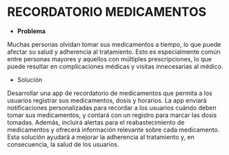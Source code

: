 # RECORDATORIO MEDICAMENTOS

- **Problema**

Muchas personas olvidan tomar sus medicamentos a tiempo, lo que puede afectar su salud y adherencia al tratamiento. Esto es especialmente común entre personas mayores y aquellos con múltiples prescripciones, lo que puede resultar en complicaciones médicas y visitas innecesarias al médico.

- Solución

Desarrollar una app de recordatorio de medicamentos que permita a los usuarios registrar sus medicamentos, dosis y horarios. La app enviará notificaciones personalizadas para recordar a los usuarios cuándo deben tomar sus medicamentos, y contará con un registro para marcar las dosis tomadas. Además, incluirá alertas para el reabastecimiento de medicamentos y ofrecerá información relevante sobre cada medicamento. Esta solución ayudará a mejorar la adherencia al tratamiento y, en consecuencia, la salud de los usuarios.

